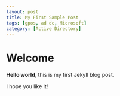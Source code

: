```yaml
---
layout: post
title: My First Sample Post
tags: [gpos, ad dc, Microsoft]
category: [Active Directory]
---
```


# Welcome

**Hello world**, this is my first Jekyll blog post.

I hope you like it!